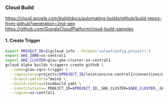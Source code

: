 ### Cloud Build

    
https://cloud.google.com/build/docs/automating-builds/github/build-repos-from-github?generation=2nd-gen
https://github.com/GoogleCloudPlatform/cloud-build-samples
    
#### 1. Create Trigger
```bash
export PROJECT_ID=$(gcloud info --format='value(config.project)')
export GKE_ZONE=us-central1
export GKE_CLUSTER=glau-gke-cluster-us-central1
gcloud alpha builds triggers create github \
  --name=glau-cqrs-trigger \
  --repository=projects/$PROJECT_ID/locations/us-central1/connections/github-gmflau/repositories/gmflau-redis-microservices-cqrs-demo \
  --branch-pattern=^main$ \
  --build-config=cloudbuild.yaml \
  --substitutions=_PROEJCT_ID=$PROJECT_ID,_GKE_CLUSTER=$GKE_CLUSTER,_GKE_ZONE=$GKE_ZONE \
  --region=us-central1
```
